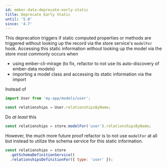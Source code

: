 ```yaml
---
id: ember-data:deprecate-early-static
title: Deprecate Early Static
until: '5.0'
since: '4.7'
---
```


This deprecation triggers if static computed properties
or methods are triggered without looking up the record
via the store service's `modelFor` hook. Accessing this
static information without looking up the model via the
store most commonly occurs when

- using ember-cli-mirage (to fix, refactor to not use its auto-discovery of ember-data models)
- importing a model class and accessing its static information via the import

Instead of

```js
import User from 'my-app/models/user';

const relationships = User.relationshipsByName;
```

Do _at least_ this

```js
const relationships = store.modelFor('user').relationshipsByName;
```

However, the much more future proof refactor is to not use `modelFor` at all but instead
to utilize the schema service for this static information.

```js
const relationships = store
  .getSchemaDefinitionService()
  .relationshipsDefinitionFor({ type: 'user' });
```
